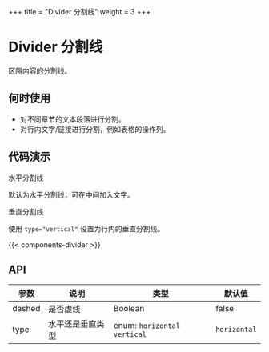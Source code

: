 +++
title = "Divider 分割线"
weight = 3
+++

# Divider 分割线

区隔内容的分割线。

## 何时使用

- 对不同章节的文本段落进行分割。
- 对行内文字/链接进行分割，例如表格的操作列。

## 代码演示

<div class="c7n-row">
    <div class="c7n-row-6">
        <section class="code-box">
            <section class="code-box-demo"><div id="divider-demo-horizontal"></div></section>
            <section class="code-box-meta">
                <div class="code-box-title"><a>水平分割线</a></div>
                <div>
                    <p>默认为水平分割线，可在中间加入文字。</p>
                </div>
            </section>
        </section>
    </div>
    <div class="c7n-row-6">
        <section class="code-box">
            <section class="code-box-demo"><div id="divider-demo-vertical"></div></section>
            <section class="code-box-meta">
                <div class="code-box-title"><a>垂直分割线</a></div>
                <div>
                   <p>使用 <code>type="vertical"</code> 设置为行内的垂直分割线。</p>
                </div>
            </section>
        </section>
    </div>
</div>

{{< components-divider >}}

## API

| 参数 | 说明 | 类型 | 默认值 |
| --- | --- | --- | --- |
| dashed | 是否虚线 | Boolean | false |
| type | 水平还是垂直类型 | enum: `horizontal` `vertical` | `horizontal` |
